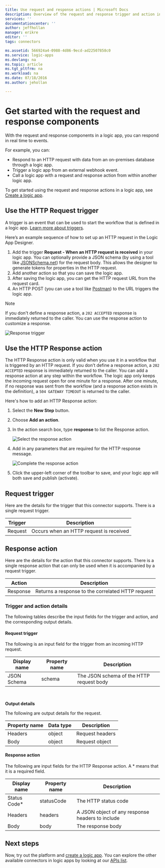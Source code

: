 ```yaml
---
title: Use request and response actions | Microsoft Docs
description: Overview of the request and response trigger and action in an Azure logic app
services: ''
documentationcenter: ''
author: jeffhollan
manager: erikre
editor: ''
tags: connectors

ms.assetid: 566924a4-0988-4d86-9ecd-ad22507858c0
ms.service: logic-apps
ms.devlang: na
ms.topic: article
ms.tgt_pltfrm: na
ms.workload: na
ms.date: 07/18/2016
ms.author: jehollan

---
```

# Get started with the request and response components
With the request and response components in a logic app, you can respond in real time to events.

For example, you can:

* Respond to an HTTP request with data from an on-premises database through a logic app.
* Trigger a logic app from an external webhook event.
* Call a logic app with a request and response action from within another logic app.

To get started using the request and response actions in a logic app, see [Create a logic app](../logic-apps/quickstart-create-first-logic-app-workflow.md).

## Use the HTTP Request trigger
A trigger is an event that can be used to start the workflow that is defined in a logic app. [Learn more about triggers](connectors-overview.md).

Here’s an example sequence of how to set up an HTTP request in the Logic App Designer.

1. Add the trigger **Request - When an HTTP request is received** in your logic app. You can optionally provide a JSON schema (by using a tool like [JSONSchema.net](http://jsonschema.net)) for the request body. This allows the designer to generate tokens for properties in the HTTP request.
2. Add another action so that you can save the logic app.
3. After saving the logic app, you can get the HTTP request URL from the request card.
4. An HTTP POST (you can use a tool like [Postman](https://www.getpostman.com/)) to the URL triggers the logic app.

> [!NOTE]
> If you don't define a response action, a `202 ACCEPTED` response is immediately returned to the caller. You can use the response action to customize a response.
> 
> 

![Response trigger](./media/connectors-native-reqres/using-trigger.png)

## Use the HTTP Response action
The HTTP Response action is only valid when you use it in a workflow that is triggered by an HTTP request. If you don't define a response action, a `202 ACCEPTED` response is immediately returned to the caller.  You can add a response action at any step within the workflow. The logic app only keeps the incoming request open for one minute for a response.  After one minute, if no response was sent from the workflow (and a response action exists in the definition), a `504 GATEWAY TIMEOUT` is returned to the caller.

Here's how to add an HTTP Response action:

1. Select the **New Step** button.
2. Choose **Add an action**.
3. In the action search box, type **response** to list the Response action.
   
    ![Select the response action](./media/connectors-native-reqres/using-action-1.png)
4. Add in any parameters that are required for the HTTP response message.
   
    ![Complete the response action](./media/connectors-native-reqres/using-action-2.png)
5. Click the upper-left corner of the toolbar to save, and your logic app will both save and publish (activate).

## Request trigger
Here are the details for the trigger that this connector supports. There is a single request trigger.

| Trigger | Description |
| --- | --- |
| Request |Occurs when an HTTP request is received |

## Response action
Here are the details for the action that this connector supports. There is a single response action that can only be used when it is accompanied by a request trigger.

| Action | Description |
| --- | --- |
| Response |Returns a response to the correlated HTTP request |

### Trigger and action details
The following tables describe the input fields for the trigger and action, and the corresponding output details.

#### Request trigger
The following is an input field for the trigger from an incoming HTTP request.

| Display name | Property name | Description |
| --- | --- | --- |
| JSON Schema |schema |The JSON schema of the HTTP request body |

<br>

**Output details**

The following are output details for the request.

| Property name | Data type | Description |
| --- | --- | --- |
| Headers |object |Request headers |
| Body |object |Request object |

#### Response action
The following are input fields for the HTTP Response action. A * means that it is a required field.

| Display name | Property name | Description |
| --- | --- | --- |
| Status Code* |statusCode |The HTTP status code |
| Headers |headers |A JSON object of any response headers to include |
| Body |body |The response body |

## Next steps
Now, try out the platform and [create a logic app](../logic-apps/quickstart-create-first-logic-app-workflow.md). You can explore the other available connectors in logic apps by looking at our [APIs list](apis-list.md).

